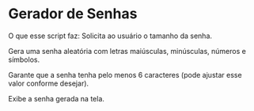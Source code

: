 # Gerador de Senhas 
O que esse script faz:
Solicita ao usuário o tamanho da senha.

Gera uma senha aleatória com letras maiúsculas, minúsculas, números e símbolos.

Garante que a senha tenha pelo menos 6 caracteres (pode ajustar esse valor conforme desejar).

Exibe a senha gerada na tela.
